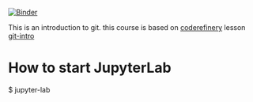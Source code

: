 

[![Binder](https://mybinder.org/badge_logo.svg)](https://mybinder.org/v2/gh/git@github.com:julienpaul/gitintro.git/HEAD)

This is an introduction to git.
this course is based on [coderefinery](https://coderefinery.org/) lesson [git-intro](https://coderefinery.github.io/git-intro/)

# How to start JupyterLab
$ jupyter-lab


